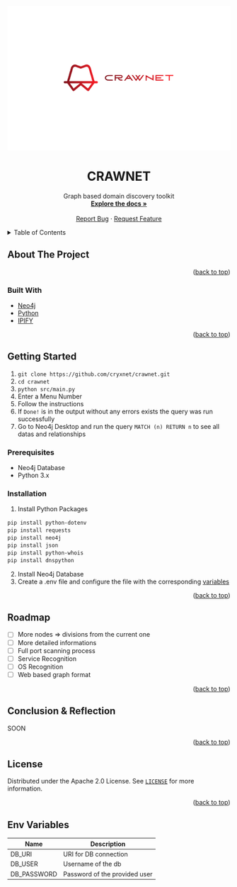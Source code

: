 <a name="readme-top"></a>

<!-- PROJECT LOGO -->
<br />
<div align="center">
  <a href="https://github.com/cryxnet/crawnet">
    <img src="docs/assets/logo.png" alt="Logo">
  </a>

  <h1 align="center">CRAWNET</h1>

  <p align="center">
     Graph based domain discovery toolkit
    <br />
    <a href="https://github.com/cryxnet/crawnet"><strong>Explore the docs »</strong></a>
    <br />
    <br />
    <a href="https://github.com/cryxnet/crawnet/issues">Report Bug</a>
    ·
    <a href="https://github.com/cryxnet/crawnet/issues">Request Feature</a>
  </p>
</div>

<!-- TABLE OF CONTENTS -->
<details>
  <summary>Table of Contents</summary>
  <ol>
    <li>
      <a href="#about-the-project">About The Project</a>
      <ul>
        <li><a href="#built-with">Built With</a></li>
      </ul>
    </li>
    <li>
      <a href="#getting-started">Getting Started</a>
      <ul>
        <li><a href="#prerequisites">Prerequisites</a></li>
        <li><a href="#installation">Installation</a></li>
      </ul>
    </li>
    <li><a href="#roadmap">Roadmap</a></li>
    <li><a href="#contributing">Contributing</a></li>
    <li><a href="#license">License</a></li>
    <li><a href="#conclusion-&-reflection">Conclusion & Reflection</a></li>
  </ol>
</details>

<!-- ABOUT THE PROJECT -->

## About The Project

<p align="right">(<a href="#readme-top">back to top</a>)</p>

### Built With

- [Neo4j](https://neo4j.com)
- [Python](https://python.com)
- [IPIFY](https://www.ipify.org/)

<p align="right">(<a href="#readme-top">back to top</a>)</p>

<!-- GETTING STARTED -->

## Getting Started

1. `git clone https://github.com/cryxnet/crawnet.git`
2. `cd crawnet`
3. `python src/main.py`
4. Enter a Menu Number
5. Follow the instructions
6. If `Done!` is in the output without any errors exists the query was run successfully
7. Go to Neo4j Desktop and run the query `MATCH (n) RETURN n` to see all datas and relationships

### Prerequisites

- Neo4j Database
- Python 3.x

### Installation

1. Install Python Packages

```sh
pip install python-dotenv
pip install requests
pip install neo4j
pip install json
pip install python-whois
pip install dnspython
```

2. Install Neo4j Database
3. Create a .env file and configure the file with the corresponding [variables](#env-variables)

<p align="right">(<a href="#readme-top">back to top</a>)</p>

<!-- ROADMAP -->

## Roadmap

- [ ] More nodes => divisions from the current one
- [ ] More detailed informations
- [ ] Full port scanning process
- [ ] Service Recognition
- [ ] OS Recognition
- [ ] Web based graph format

<p align="right">(<a href="#readme-top">back to top</a>)</p>

<!-- ACKNOWLEDGMENTS -->

## Conclusion & Reflection

SOON

<p align="right">(<a href="#readme-top">back to top</a>)</p>

<!-- LICENSE -->

## License

Distributed under the Apache 2.0 License. See [`LICENSE`](LICENSE) for more information.

<p align="right">(<a href="#readme-top">back to top</a>)</p>

## Env Variables

| Name        | Description                   |
| ----------- | ----------------------------- |
| DB_URI      | URI for DB connection         |
| DB_USER     | Username of the db            |
| DB_PASSWORD | Password of the provided user |
